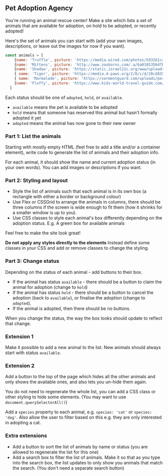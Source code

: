 ## Pet Adoption Agency

You're running an animal rescue center!
Make a site which lists a set of animals that are available for adoption, on hold to be adopted, or recently adopted!

Here's the set of animals you can start with (add your own images, descriptions, or leave out the images for now if you want).
```js
const animals = [
    {name: 'Truffle', picture: 'https://media.wired.com/photos/593261cab8eb31692072f129/master/w_2560%2Cc_limit/85120553.jpg', status: 'available'},
    {name: 'Mittens', picture: 'http://www.zooborns.com/.a/6a010535647bf3970b0112790d78ef28a4-pi', status: 'hold'},
    {name: 'Shadow', picture: 'https://static.israel21c.org/www/uploads/2020/07/main-pic-4-1520x855.jpg', status: 'adopted'},
    { name: 'Tiger', picture: 'https://media.4-paws.org/2/8/c/d/28cd835ed917bc427bddaeb2795e9c8b2c9bfc77/VIER%20PFOTEN_2020-05-12_020-3425x1792-1200x628.jpg', status: 'available'},
    { name: 'Marmalade', picture: 'https://varmentguard.com/uploads/permanent/963dbe2472d23882bf65f6fc5748ffbe.jpg', status: 'adopted'},
    {name: 'Fluffy', picture: 'https://www.kids-world-travel-guide.com/images/kangaroo_with_joey_claudiobertoloni.jpg', status: 'available'},
  ]
```

Each status should be one of `adopted`, `hold`, or `available`.
- `available` means the pet is available to be adopted
- `hold` means that someone has reserved this animal but hasn't formally adopted it yet
- `adopted` means the animal has now gone to their new owner

### Part 1: List the animals

Starting with mostly empty HTML (feel free to add a title and/or a container element), write code to generate the list of animals and their adoption info.

For each animal, it should show the name and current adoption status (in your own words). You can add images or descriptions if you want.

### Part 2: Styling and layout

- Style the list of animals such that each animal is in its own box (a rectangle with either a border or background colour)
- Use Flex or CSSGrid to arrange the animals in columns, there should be three columns if the screen is wide enough to fit them (how it shrinks for a smaller window is up to you).
- Use CSS classes to style each animal's box differently depending on the adoption status. E.g. A green box for available animals

Feel free to make the site look great!

**Do not apply any styles directly to the elements** Instead define some classes in your CSS and add or remove classes to change the styling.

### Part 3: Change status

Depending on the status of each animal - add buttons to their box.

* If the animal has status `available` - there should be a button to claim the animal for adoption (change to `hold`)
* If the animal has status `hold` - there should be a button to cancel the adoption (back to `available`), or finalise the adoption (change to `adopted`).
* If the animal is adopted, then there should be no buttons.

When you change the status, the way the box looks should update to reflect that change.

### Extension 1

Make it possible to add a new animal to the list. New animals should always start with status `available`.

### Extension 2

Add a button to the top of the page which hides all the other animals and only shows the available ones, and also lets you un-hide them again.

You do not need to regenerate the whole list, you can add a CSS class or other styling to hide some elements. (You may want to use `document.querySelectorAll()`)

Add a `species` property to each animal, e.g. `species: 'cat'` or `species: 'dog'`. Also allow the user to filter based on this e.g. they are only interested in adopting a cat.

### Extra extensions

- Add a button to sort the list of animals by name or status (you are allowed to regenerate the list for this one)
- Add a search box to filter the list of animals. Make it so that as you type into the search box, the list updates to only show you animals that match the search. (You don't need a separate search button)